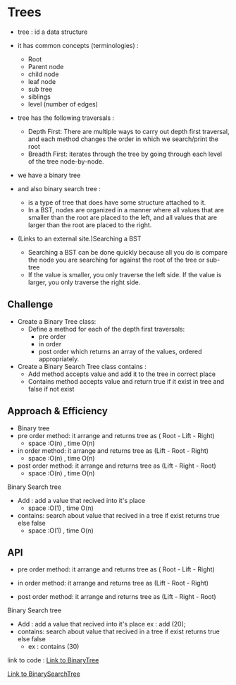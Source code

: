 # Trees
<!-- Short summary or background information -->

* tree : id a data structure 
* it has common concepts (terminologies) :
  * Root 
  * Parent node
  * child node 
  * leaf node
  * sub tree
  * siblings
  * level (number of edges)
  
* tree has the following traversals : 
  * Depth First: There are multiple ways to carry out depth first traversal, and each method changes the order in which we search/print the root
  * Breadth First: iterates through the tree by going through each level of the tree node-by-node.

* we have a binary tree 
* and also binary search tree :
  * is a type of tree that does have some structure attached to it.
  * In a BST, nodes are organized in a manner where all values that are smaller than the root are placed to the left, and all values that are larger than the root are placed to the right.

* (Links to an external site.)Searching a BST
  * Searching a BST can be done quickly because all you do is compare the node you are searching for against the root of the tree or sub-tree
  * If the value is smaller, you only traverse the left side. If the value is larger, you only traverse the right side.


## Challenge
<!-- Description of the challenge -->
* Create a Binary Tree class:
  * Define a method for each of the depth first traversals:
    * pre order
    * in order
    * post order which returns an array of the values, ordered appropriately.
* Create a Binary Search Tree class contains : 
  * Add method accepts value and add it to the tree in correct place
  * Contains method accepts value and return true if it exist in tree and false if not exist 


## Approach & Efficiency
<!-- What approach did you take? Why? What is the Big O space/time for this approach? -->
* Binary tree 
* pre order method: it arrange and returns tree as ( Root - Lift - Right)
  * space :O(n) , time O(n)
* in order method: it arrange and returns tree as (Lift - Root - Right)
  * space :O(n) , time O(n)
* post order method: it arrange and returns tree as (Lift - Right -  Root)
  * space :O(n) , time O(n)

Binary Search tree 
* Add : add a value that recived into it's place 
  * space :O(1) , time O(n)
* contains: search about value that recived in a tree if exist returns true else false 
  * space :O(1) , time O(n)

## API
<!-- Description of each method publicly available in each of your trees -->
* pre order method: it arrange and returns tree as ( Root - Lift - Right)
    
* in order method: it arrange and returns tree as (Lift - Root - Right)
    
* post order method: it arrange and returns tree as (Lift - Right -  Root)
    

Binary Search tree
* Add : add a value that recived into it's place
   ex : add (20);
* contains: search about value that recived in a tree if exist returns true else false
  * ex : contains (30)
    
link to code : [Link to BinaryTree](./app/src/main/java/trees/BinaryTree.java)

[Link to BinarySearchTree](./app/src/main/java/trees/BinarySearchTree.java)
    